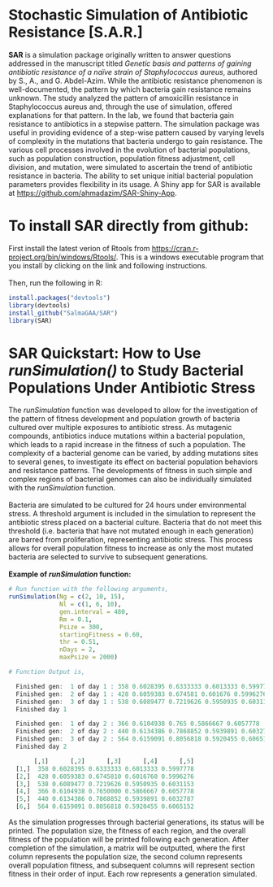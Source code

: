 
# Stochastic Simulation of Antibiotic Resistance [S.A.R.]

**SAR** is a simulation package originally written to answer questions addressed in the manuscript titled *Genetic basis and patterns of gaining antibiotic resistance of a naïve strain of Staphylococcus aureus*, authored by S., A., and G. Abdel-Azim. While the antibiotic resistance phenomenon is well-documented, the pattern by which bacteria gain resistance remains unknown. The study analyzed the pattern of amoxicillin resistance in Staphylococcus aureus and, through the use of simulation, offered explanations for that pattern. In the lab, we found that bacteria gain resistance to antibiotics in a stepwise pattern. The simulation package was useful in providing evidence of a step-wise pattern caused by varying levels of complexity in the mutations that bacteria undergo to gain resistance. The various cell processes involved in the evolution of bacterial populations, such as population construction, population fitness adjustment, cell division, and mutation, were simulated to ascertain the trend of antibiotic resistance in bacteria. The ability to set unique initial bacterial population parameters provides flexibility in its usage. A Shiny app for SAR is available at https://github.com/ahmadazim/SAR-Shiny-App.

# To install SAR directly from github:
First install the latest verion of Rtools from https://cran.r-project.org/bin/windows/Rtools/. This is a windows executable program that you install by clicking on the link and following instructions.\
\
Then, run the following in R:
```r
install.packages("devtools")
library(devtools)
install_github("SalmaGAA/SAR")
library(SAR)
```

# SAR Quickstart: How to Use *runSimulation()* to Study Bacterial Populations Under Antibiotic Stress
The *runSimulation* function was developed to allow for the investigation of the pattern of fitness development and population growth of bacteria cultured over multiple exposures to antibiotic stress. As mutagenic compounds, antibiotics induce mutations within a bacterial population, which leads to a rapid increase in the fitness of such a population. The complexity of a bacterial genome can be varied, by adding mutations sites to several genes, to investigate its effect on bacterial population behaviors and resistance patterns. The developments of fitness in such simple and complex regions of bacterial genomes can also be individually simulated with the *runSimulation* function.\
\
Bacteria are simulated to be cultured for 24 hours under environmental stress. A threshold argument is included in the simulation to represent the antibiotic stress placed on a bacterial culture. Bacteria that do not meet this threshold (i.e. bacteria that have not mutated enough in each generation) are barred from proliferation, representing antibiotic stress. This process allows for overall population fitness to increase as only the most mutated bacteria are selected to survive to subsequent generations.\
\
**Example of *runSimulation* function:**
```r
# Run function with the following arguments,
runSimulation(Ng = c(2, 10, 15),
              Nl = c(1, 6, 10),
              gen.interval = 480,
              Rm = 0.1,
              Psize = 300,
              startingFitness = 0.60,
              thr = 0.51,
              nDays = 2,
              maxPsize = 2000)

# Function Output is,

  Finished gen:  1 of day 1 : 358 0.6028395 0.6333333 0.6013333 0.5997778
  Finished gen:  2 of day 1 : 428 0.6059383 0.674581 0.601676 0.5996276
  Finished gen:  3 of day 1 : 538 0.6089477 0.7219626 0.5950935 0.6031153
  Finished day 1

  Finished gen:  1 of day 2 : 366 0.6104938 0.765 0.5866667 0.6057778
  Finished gen:  2 of day 2 : 440 0.6134386 0.7868852 0.5939891 0.6032787
  Finished gen:  3 of day 2 : 564 0.6159091 0.8056818 0.5920455 0.6065152
  Finished day 2

       [,1]      [,2]      [,3]      [,4]      [,5]
  [1,]  358 0.6028395 0.6333333 0.6013333 0.5997778
  [2,]  428 0.6059383 0.6745810 0.6016760 0.5996276
  [3,]  538 0.6089477 0.7219626 0.5950935 0.6031153
  [4,]  366 0.6104938 0.7650000 0.5866667 0.6057778
  [5,]  440 0.6134386 0.7868852 0.5939891 0.6032787
  [6,]  564 0.6159091 0.8056818 0.5920455 0.6065152
```
As the simulation progresses through bacterial generations, its status will be printed. The population size, the fitness of each region, and the overall fitness of the population will be printed following each generation. After completion of the simulation, a matrix will be outputted, where the first column represents the population size, the second column represents overall population fitness, and subsequent columns will represent section fitness in their order of input. Each row represents a generation simulated.
